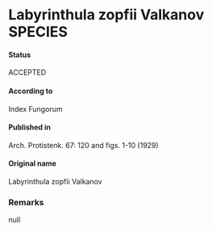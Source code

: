 Labyrinthula zopfii Valkanov SPECIES
=======

#### Status
ACCEPTED

#### According to
Index Fungorum

#### Published in
Arch. Protistenk. 67: 120 and figs. 1-10 (1929)

#### Original name
Labyrinthula zopfii Valkanov

### Remarks
null